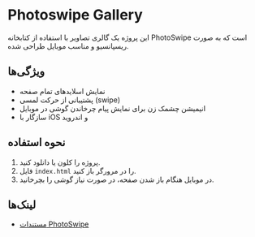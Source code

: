 # Photoswipe Gallery

این پروژه یک گالری تصاویر با استفاده از کتابخانه PhotoSwipe است که به صورت ریسپانسیو و مناسب موبایل طراحی شده.

## ویژگی‌ها

- نمایش اسلایدهای تمام صفحه
- پشتیبانی از حرکت لمسی (swipe)
- انیمیشن چشمک زن برای نمایش پیام چرخاندن گوشی در موبایل
- سازگار با iOS و اندروید

## نحوه استفاده

1. پروژه را کلون یا دانلود کنید.
2. فایل `index.html` را در مرورگر باز کنید.
3. در موبایل هنگام باز شدن صفحه، در صورت نیاز گوشی را بچرخانید.

## لینک‌ها

- [مستندات PhotoSwipe](https://photoswipe.com/)
